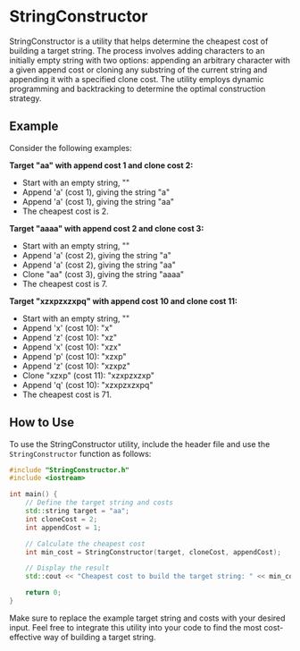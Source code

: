 # StringConstructor

StringConstructor is a utility that helps determine the cheapest cost of building a target string. The process involves adding characters to an initially empty string with two options: appending an arbitrary character with a given append cost or cloning any substring of the current string and appending it with a specified clone cost. The utility employs dynamic programming and backtracking to determine the optimal construction strategy.

## Example

Consider the following examples:

**Target "aa" with append cost 1 and clone cost 2:**
- Start with an empty string, ""
- Append 'a' (cost 1), giving the string "a"
- Append 'a' (cost 1), giving the string "aa"
- The cheapest cost is 2.

**Target "aaaa" with append cost 2 and clone cost 3:**
- Start with an empty string, ""
- Append 'a' (cost 2), giving the string "a"
- Append 'a' (cost 2), giving the string "aa"
- Clone "aa" (cost 3), giving the string "aaaa"
- The cheapest cost is 7.

**Target "xzxpzxzxpq" with append cost 10 and clone cost 11:**
- Start with an empty string, ""
- Append 'x' (cost 10): "x"
- Append 'z' (cost 10): "xz"
- Append 'x' (cost 10): "xzx"
- Append 'p' (cost 10): "xzxp"
- Append 'z' (cost 10): "xzxpz"
- Clone "xzxp" (cost 11): "xzxpzxzxp"
- Append 'q' (cost 10): "xzxpzxzxpq"
- The cheapest cost is 71.

## How to Use

To use the StringConstructor utility, include the header file and use the `StringConstructor` function as follows:

```cpp
#include "StringConstructor.h"
#include <iostream>

int main() {
    // Define the target string and costs
    std::string target = "aa";
    int cloneCost = 2;
    int appendCost = 1;

    // Calculate the cheapest cost
    int min_cost = StringConstructor(target, cloneCost, appendCost);

    // Display the result
    std::cout << "Cheapest cost to build the target string: " << min_cost << std::endl;

    return 0;
}
```

Make sure to replace the example target string and costs with your desired input. Feel free to integrate this utility into your code to find the most cost-effective way of building a target string.

